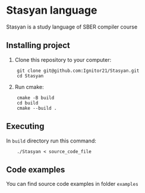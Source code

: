# Stasyan language
Stasyan is a study language of SBER compiler course
## Installing project
1. Clone this repository to your computer:
```
    git clone git@github.com:Ignitor21/Stasyan.git
    cd Stasyan
```
2. Run cmake:
```
    cmake -B build
    cd build 
    cmake --build .
```
## Executing
In `build` directory run this command:
```
    ./Stasyan < source_code_file
```
## Code examples
You can find source code examples in folder `examples`